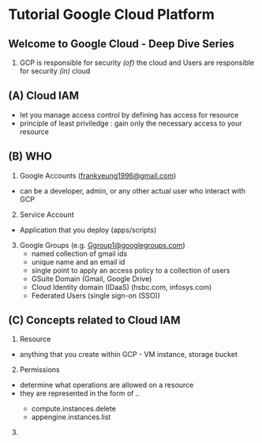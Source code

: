 # Tutorial Google Cloud Platform

Welcome to Google Cloud - Deep Dive Series
--------------------------------------------------------------------

1. GCP is responsible for security _(of)_ the cloud and Users are
responsible for security _(in)_ cloud

(A) Cloud IAM
-----------
- let you manage access control by defining <who> has 
  access for <which> resource
- principle of least priviledge : gain only the necessary access to 
  your resource
  
(B) WHO
-----------
1. Google Accounts (frankyeung1996@gmail.com)
  - can be a developer, admin, or any other actual
     user who interact with GCP
2. Service Account 
  - Application that you deploy (apps/scripts)
3. Google Groups (e.g. Ggroup1@googlegroups.com)
   - named collection of gmail ids
   - unique name and an email id
   - single point to apply an access policy to a 
     collection of users
   - GSuite Domain (Gmail, Google Drive)
   - Cloud Identity domain (IDaaS)  (hsbc.com, infosys.com)
   - Federated Users (single sign-on (SSO))
  
(C) Concepts related to Cloud IAM
-----------
1. Resource
  - anything that you create within GCP - VM instance, storage bucket
2. Permissions
  - determine what operations are allowed on a resource
  - they are represented in the form of <service>.<resource>.<verb>
      - compute.instances.delete
      - appengine.instances.list
3. 
